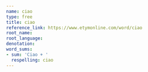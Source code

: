 ```yaml
---
name: ciao
type: free
title: ciao
reference_link: https://www.etymonline.com/word/ciao
root_name: 
root_language: 
denotation: 
word_sums:
- sum: 'Ciao + '
  respelling: ciao
---
```

